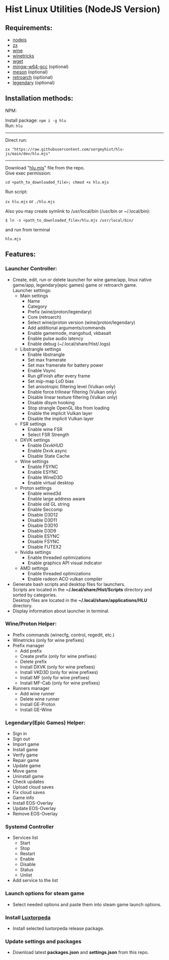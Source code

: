# Hist Linux Utilities (NodeJS Version)

## Requirements:

- [nodejs](https://nodejs.org/en)
- [zx](https://github.com/google/zx)
- [wine](https://www.winehq.org)
- [winetricks](https://github.com/Winetricks/winetricks)
- [wget](https://www.gnu.org/software/wget)
- [mingw-w64-gcc](https://www.mingw-w64.org/) (optional)  
- [meson](https://mesonbuild.com/) (optional)  
- [retroarch](https://www.retroarch.com) (optional)
- [legendary](https://github.com/derrod/legendary) (optional)

## Installation methods:

NPM:

Install package: `npm i -g hlu`  
Run: `hlu`

---

Direct run:

`zx "https://raw.githubusercontent.com/sergeyhist/hlu-js/main/dev/hlu.mjs"`

---

Download "[hlu.mjs](https://raw.githubusercontent.com/sergeyhist/hlu-js/main/dev/hlu.mjs)" file from the repo.  
Give exec permission:

`cd <path_to_downloaded_file>; chmod +x hlu.mjs`

Run script:

`zx hlu.mjs` or `./hlu.mjs`

Also you may create symlink to /usr/local/bin (/usr/bin or ~/.local/bin):

`$ ln -s <path_to_downloaded_file>/hlu.mjs /usr/local/bin/`

and run from terminal

`hlu.mjs`

## Features:

### Launcher Controller:

- Create, edit, run or delete launcher for wine game/app, linux native game/app, legendary(epic games) game or retroarch game.  
  Launcher settings:
  - Main settings
    - Name
    - Category
    - Prefix (wine/proton/legendary)
    - Core (retroarch)
    - Select wine/proton version (wine/proton/legendary)
    - Add additional arguments/commands
    - Enable gamemode, mangohud, vkbasalt
    - Enable pulse audio latency
    - Enable debug (~/.local/share/Hist/.logs)
  - Libstrangle settings
    - Enable libstrangle
    - Set max framerate
    - Set max framerate for battery power
    - Enable Vsync
    - Run glFinish after every frame
    - Set mip-map LoD bias
    - Set anisotropic filtering level (Vulkan only)
    - Enable force trilinear filtering (Vulkan only)
    - Disable linear texture filtering (Vulkan only)
    - Disable dlsym hooking
    - Stop strangle OpenGL libs from loading
    - Enable the implicit Vulkan layer
    - Disable the implicit Vulkan layer
  - FSR settings
    - Enable wine FSR
    - Select FSR Strength
  - DXVK settings
    - Enable DxvkHUD
    - Enable Dxvk async
    - Disable State Cache
  - Wine settings
    - Enable FSYNC
    - Enable ESYNC
    - Enable WineD3D
    - Enable virtual desktop
  - Proton settings
    - Enable wined3d
    - Enable large address aware
    - Enable old GL string
    - Enable Seccomp
    - Disable D3D12
    - Disable D3D11
    - Disable D3D10
    - Disable D3D9
    - Disable ESYNC
    - Disable FSYNC
    - Disable FUTEX2
  - Nvidia settings
    - Enable threaded optimizations
    - Enable graphics API visual indicator
  - AMD settings
    - Enable threaded optimizations
    - Enable radeon ACO vulkan compiler
- Generate bash scripts and desktop files for launchers.  
  Scripts are located in the **~/.local/share/Hist/Scripts** directory and sorted by categories.  
  Desktop files are located in the **~/.local/share/applications/HLU** directory.
- Display information about launcher in terminal.

### Wine/Proton Helper:

- Prefix commands (winecfg, control, regedit, etc.)
- Winetricks (only for wine prefixes)
- Prefix manager
  - Add prefix
  - Create prefix (only for wine prefixes)
  - Delete prefix
  - Install DXVK (only for wine prefixes)
  - Install VKD3D (only for wine prefixes)
  - Install MF (only for wine prefixes)
  - Install MF-Cab (only for wine prefixes)
- Runners manager
  - Add wine runner
  - Delete wine runner
  - Install GE-Proton
  - Install GE-Wine

### Legendary(Epic Games) Helper:

- Sign in
- Sign out
- Import game
- Install game
- Verify game
- Repair game
- Update game
- Move game
- Uninstall game
- Check updates
- Upload cloud saves
- Fix cloud saves
- Game info
- Install EOS-Overlay
- Update EOS-Overlay
- Remove EOS-Overlay

### Systemd Controller

- Services list
  - Start
  - Stop
  - Restart
  - Enable
  - Disable
  - Status
  - Unlist
- Add service to the list

### Launch options for steam game

- Select needed options and paste them into steam game launch options.

### Install [Luxtorpeda](https://github.com/luxtorpeda-dev/luxtorpeda)

- Install selected luxtorpeda release package.

### Update settings and packages

- Download latest **packages.json** and **settings.json** from this repo.
